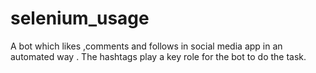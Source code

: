 # selenium_usage
A bot which likes ,comments and follows in social media app in an automated way . The hashtags play a key role for the bot to do the task.
